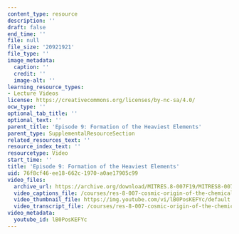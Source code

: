 ```yaml
---
content_type: resource
description: ''
draft: false
end_time: ''
file: null
file_size: '20921921'
file_type: ''
image_metadata:
  caption: ''
  credit: ''
  image-alt: ''
learning_resource_types:
- Lecture Videos
license: https://creativecommons.org/licenses/by-nc-sa/4.0/
ocw_type: ''
optional_tab_title: ''
optional_text: ''
parent_title: 'Episode 9: Formation of the Heaviest Elements'
parent_type: SupplementalResourceSection
related_resources_text: ''
resource_index_text: ''
resourcetype: Video
start_time: ''
title: 'Episode 9: Formation of the Heaviest Elements'
uid: 76f8cf46-ee18-662c-1970-a0ae17905c99
video_files:
  archive_url: https://archive.org/download/MITRES.8-007F19/MITRES8-007F19_ep09_300k.mp4
  video_captions_file: /courses/res-8-007-cosmic-origin-of-the-chemical-elements-fall-2019/f6eddefe436456928aaab3aa8644fe00_lB0PosKEFYc.vtt
  video_thumbnail_file: https://img.youtube.com/vi/lB0PosKEFYc/default.jpg
  video_transcript_file: /courses/res-8-007-cosmic-origin-of-the-chemical-elements-fall-2019/edfee3139bd7c2b76a3371b442a04a17_lB0PosKEFYc.pdf
video_metadata:
  youtube_id: lB0PosKEFYc
---
```

